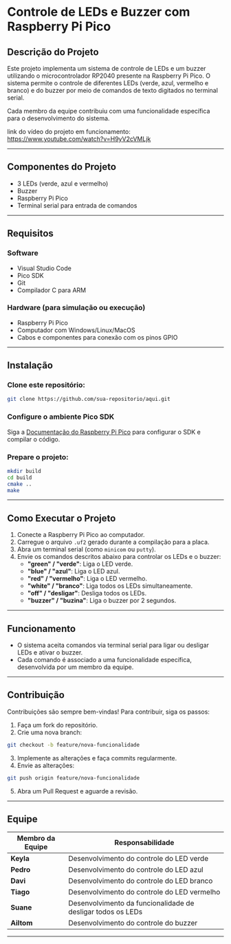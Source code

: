# Controle de LEDs e Buzzer com Raspberry Pi Pico

## Descrição do Projeto
Este projeto implementa um sistema de controle de LEDs e um buzzer utilizando o microcontrolador RP2040 presente na Raspberry Pi Pico. O sistema permite o controle de diferentes LEDs (verde, azul, vermelho e branco) e do buzzer por meio de comandos de texto digitados no terminal serial.

Cada membro da equipe contribuiu com uma funcionalidade específica para o desenvolvimento do sistema.

link do vídeo do projeto em funcionamento: https://www.youtube.com/watch?v=H9yV2cVMLjk

---

## Componentes do Projeto
- 3 LEDs (verde, azul e vermelho)
- Buzzer
- Raspberry Pi Pico
- Terminal serial para entrada de comandos

---

## Requisitos

### Software
- Visual Studio Code
- Pico SDK
- Git
- Compilador C para ARM

### Hardware (para simulação ou execução)
- Raspberry Pi Pico
- Computador com Windows/Linux/MacOS
- Cabos e componentes para conexão com os pinos GPIO

---

## Instalação

### Clone este repositório:
```bash
git clone https://github.com/sua-repositorio/aqui.git
```

### Configure o ambiente Pico SDK
Siga a [Documentação do Raspberry Pi Pico](https://datasheets.raspberrypi.com/pico/getting-started-with-pico.pdf) para configurar o SDK e compilar o código.

### Prepare o projeto:
```bash
mkdir build
cd build
cmake ..
make
```

---

## Como Executar o Projeto
1. Conecte a Raspberry Pi Pico ao computador.
2. Carregue o arquivo `.uf2` gerado durante a compilação para a placa.
3. Abra um terminal serial (como `minicom` ou `putty`).
4. Envie os comandos descritos abaixo para controlar os LEDs e o buzzer:
   - **"green" / "verde"**: Liga o LED verde.
   - **"blue" / "azul"**: Liga o LED azul.
   - **"red" / "vermelho"**: Liga o LED vermelho.
   - **"white" / "branco"**: Liga todos os LEDs simultaneamente.
   - **"off" / "desligar"**: Desliga todos os LEDs.
   - **"buzzer" / "buzina"**: Liga o buzzer por 2 segundos.

---

## Funcionamento
- O sistema aceita comandos via terminal serial para ligar ou desligar LEDs e ativar o buzzer.
- Cada comando é associado a uma funcionalidade específica, desenvolvida por um membro da equipe.

---

## Contribuição
Contribuições são sempre bem-vindas! Para contribuir, siga os passos:

1. Faça um fork do repositório.
2. Crie uma nova branch:
```bash
git checkout -b feature/nova-funcionalidade
```
3. Implemente as alterações e faça commits regularmente.
4. Envie as alterações:
```bash
git push origin feature/nova-funcionalidade
```
5. Abra um Pull Request e aguarde a revisão.

---

## Equipe

| Membro da Equipe | Responsabilidade |
|-------------------|------------------|
| **Keyla**         | Desenvolvimento do controle do LED verde |
| **Pedro**         | Desenvolvimento do controle do LED azul |
| **Davi**          | Desenvolvimento do controle do LED branco |
| **Tiago**         | Desenvolvimento do controle do LED vermelho |
| **Suane**         | Desenvolvimento da funcionalidade de desligar todos os LEDs |
| **Ailtom**        | Desenvolvimento do controle do buzzer |

---
